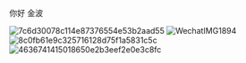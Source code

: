 你好 金波



![7c6d30078c114e87376554e53b2aad55](https://user-images.githubusercontent.com/99304587/164975395-01f157c4-e435-4347-9e30-331cce887161.jpg)
![WechatIMG1894](https://user-images.githubusercontent.com/99304587/164975399-bdad8e42-1deb-4530-b4aa-ad8f872f9daf.jpeg)
![8c0fb61e9c325716128d75f1a5831c5c](https://user-images.githubusercontent.com/99304587/164975412-e33488af-ca2a-4fc5-a535-2d761669da82.jpg)
![4636741415018650e2b3eef2e0e3c8fc](https://user-images.githubusercontent.com/99304587/164975419-03301344-ce16-484b-92b4-bc88d091c2e4.jpg)
